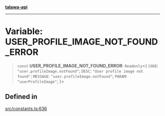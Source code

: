 [**talawa-api**](../../README.md)

***

# Variable: USER\_PROFILE\_IMAGE\_NOT\_FOUND\_ERROR

> `const` **USER\_PROFILE\_IMAGE\_NOT\_FOUND\_ERROR**: `Readonly`\<\{ `CODE`: `"user.profileImage.notFound"`; `DESC`: `"User profile image not found"`; `MESSAGE`: `"user.profileImage.notFound"`; `PARAM`: `"userProfileImage"`; \}\>

## Defined in

[src/constants.ts:636](https://github.com/Suyash878/talawa-api/blob/095e6964ce2a06c1c30d1acf81b6162203f1db91/src/constants.ts#L636)
